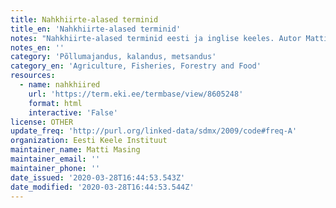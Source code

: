 ```yaml
---
title: Nahkhiirte-alased terminid
title_en: 'Nahkhiirte-alased terminid'
notes: "Nahkhiirte-alased terminid eesti ja inglise keeles. Autor Matti Masing. Valminud 2014. aasta detsembris, Haridus- ja Teadusministeeriumi \"Eestikeelse terminoloogia programmi 2013–2017\" toetusel.\r\nKokku 225 terminit\r\nKeeled: et, en"
notes_en: ''
category: 'Põllumajandus, kalandus, metsandus'
category_en: 'Agriculture, Fisheries, Forestry and Food'
resources:
  - name: nahkhiired
    url: 'https://term.eki.ee/termbase/view/8605248'
    format: html
    interactive: 'False'
license: OTHER
update_freq: 'http://purl.org/linked-data/sdmx/2009/code#freq-A'
organization: Eesti Keele Instituut
maintainer_name: Matti Masing
maintainer_email: ''
maintainer_phone: ''
date_issued: '2020-03-28T16:44:53.543Z'
date_modified: '2020-03-28T16:44:53.544Z'
---
```

